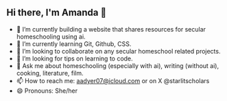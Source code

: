 ## Hi there, I'm Amanda 👋

- 🔭 I’m currently building a website that shares resources for secular homeschooling using ai. 
- 🌱 I’m currently learning Git, Github, CSS. 
- 👯 I’m looking to collaborate on any secular homeschool related projects. 
- 🤔 I’m looking for tips on learning to code.
- 💬 Ask me about homeschooling (especially with ai), writing (without ai), cooking, literature, film. 
- 📫 How to reach me: aadyer07@icloud.com or on X @starlitscholars
- 😄 Pronouns: She/her 
